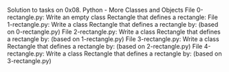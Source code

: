 Solution to tasks on 0x08. Python - More Classes and Objects
File 0-rectangle.py: Write an empty class Rectangle that defines a rectangle:
File 1-rectangle.py: Write a class Rectangle that defines a rectangle by: (based on 0-rectangle.py)
File 2-rectangle.py: Write a class Rectangle that defines a rectangle by: (based on 1-rectangle.py)
File 3-rectangle.py: Write a class Rectangle that defines a rectangle by: (based on 2-rectangle.py)
File 4-rectangle.py: Write a class Rectangle that defines a rectangle by: (based on 3-rectangle.py)
